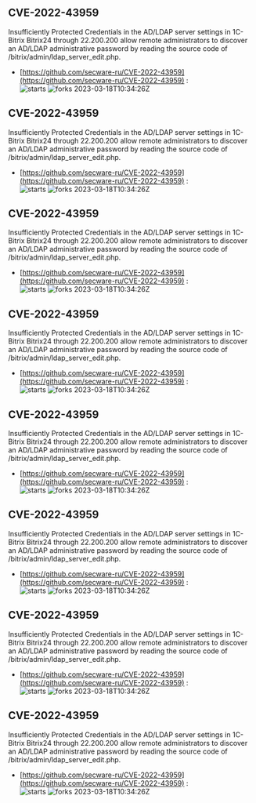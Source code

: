 ## CVE-2022-43959
 Insufficiently Protected Credentials in the AD/LDAP server settings in 1C-Bitrix Bitrix24 through 22.200.200 allow remote administrators to discover an AD/LDAP administrative password by reading the source code of /bitrix/admin/ldap_server_edit.php.

- [https://github.com/secware-ru/CVE-2022-43959](https://github.com/secware-ru/CVE-2022-43959) :  
![starts](https://img.shields.io/github/stars/secware-ru/CVE-2022-43959.svg) 
![forks](https://img.shields.io/github/forks/secware-ru/CVE-2022-43959.svg) 
2023-03-18T10:34:26Z

## CVE-2022-43959
 Insufficiently Protected Credentials in the AD/LDAP server settings in 1C-Bitrix Bitrix24 through 22.200.200 allow remote administrators to discover an AD/LDAP administrative password by reading the source code of /bitrix/admin/ldap_server_edit.php.

- [https://github.com/secware-ru/CVE-2022-43959](https://github.com/secware-ru/CVE-2022-43959) :  
![starts](https://img.shields.io/github/stars/secware-ru/CVE-2022-43959.svg) 
![forks](https://img.shields.io/github/forks/secware-ru/CVE-2022-43959.svg) 
2023-03-18T10:34:26Z

## CVE-2022-43959
 Insufficiently Protected Credentials in the AD/LDAP server settings in 1C-Bitrix Bitrix24 through 22.200.200 allow remote administrators to discover an AD/LDAP administrative password by reading the source code of /bitrix/admin/ldap_server_edit.php.

- [https://github.com/secware-ru/CVE-2022-43959](https://github.com/secware-ru/CVE-2022-43959) :  
![starts](https://img.shields.io/github/stars/secware-ru/CVE-2022-43959.svg) 
![forks](https://img.shields.io/github/forks/secware-ru/CVE-2022-43959.svg) 
2023-03-18T10:34:26Z

## CVE-2022-43959
 Insufficiently Protected Credentials in the AD/LDAP server settings in 1C-Bitrix Bitrix24 through 22.200.200 allow remote administrators to discover an AD/LDAP administrative password by reading the source code of /bitrix/admin/ldap_server_edit.php.

- [https://github.com/secware-ru/CVE-2022-43959](https://github.com/secware-ru/CVE-2022-43959) :  
![starts](https://img.shields.io/github/stars/secware-ru/CVE-2022-43959.svg) 
![forks](https://img.shields.io/github/forks/secware-ru/CVE-2022-43959.svg) 
2023-03-18T10:34:26Z

## CVE-2022-43959
 Insufficiently Protected Credentials in the AD/LDAP server settings in 1C-Bitrix Bitrix24 through 22.200.200 allow remote administrators to discover an AD/LDAP administrative password by reading the source code of /bitrix/admin/ldap_server_edit.php.

- [https://github.com/secware-ru/CVE-2022-43959](https://github.com/secware-ru/CVE-2022-43959) :  
![starts](https://img.shields.io/github/stars/secware-ru/CVE-2022-43959.svg) 
![forks](https://img.shields.io/github/forks/secware-ru/CVE-2022-43959.svg) 
2023-03-18T10:34:26Z

## CVE-2022-43959
 Insufficiently Protected Credentials in the AD/LDAP server settings in 1C-Bitrix Bitrix24 through 22.200.200 allow remote administrators to discover an AD/LDAP administrative password by reading the source code of /bitrix/admin/ldap_server_edit.php.

- [https://github.com/secware-ru/CVE-2022-43959](https://github.com/secware-ru/CVE-2022-43959) :  
![starts](https://img.shields.io/github/stars/secware-ru/CVE-2022-43959.svg) 
![forks](https://img.shields.io/github/forks/secware-ru/CVE-2022-43959.svg) 
2023-03-18T10:34:26Z

## CVE-2022-43959
 Insufficiently Protected Credentials in the AD/LDAP server settings in 1C-Bitrix Bitrix24 through 22.200.200 allow remote administrators to discover an AD/LDAP administrative password by reading the source code of /bitrix/admin/ldap_server_edit.php.

- [https://github.com/secware-ru/CVE-2022-43959](https://github.com/secware-ru/CVE-2022-43959) :  
![starts](https://img.shields.io/github/stars/secware-ru/CVE-2022-43959.svg) 
![forks](https://img.shields.io/github/forks/secware-ru/CVE-2022-43959.svg) 
2023-03-18T10:34:26Z

## CVE-2022-43959
 Insufficiently Protected Credentials in the AD/LDAP server settings in 1C-Bitrix Bitrix24 through 22.200.200 allow remote administrators to discover an AD/LDAP administrative password by reading the source code of /bitrix/admin/ldap_server_edit.php.

- [https://github.com/secware-ru/CVE-2022-43959](https://github.com/secware-ru/CVE-2022-43959) :  
![starts](https://img.shields.io/github/stars/secware-ru/CVE-2022-43959.svg) 
![forks](https://img.shields.io/github/forks/secware-ru/CVE-2022-43959.svg) 
2023-03-18T10:34:26Z

